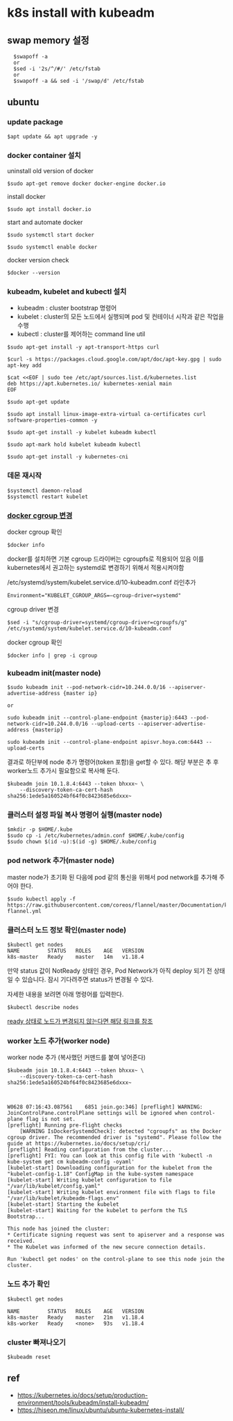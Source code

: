 # k8s install with kubeadm

## swap memory 설정

```
  $swapoff -a
  or 
  $sed -i '2s/^/#/' /etc/fstab
  or
  $swapoff -a && sed -i '/swap/d' /etc/fstab
```

## ubuntu

### update package
```
$apt update && apt upgrade -y
```

### docker container 설치


uninstall old version of docker
```
$sudo apt-get remove docker docker-engine docker.io
```

install docker
```
$sudo apt install docker.io
```

start and automate docker
```
$sudo systemctl start docker

$sudo systemctl enable docker
```

docker version check
```
$docker --version
```

### kubeadm, kubelet and kubectl 설치

- kubeadm : cluster bootstrap 명령어
- kubelet : cluster의 모든 노드에서 실행되며 pod 및 컨테이너 시작과 같은 작업을 수행
- kubectl : cluster를 제어하는 command line util

```
$sudo apt-get install -y apt-transport-https curl

$curl -s https://packages.cloud.google.com/apt/doc/apt-key.gpg | sudo apt-key add 

$cat <<EOF | sudo tee /etc/apt/sources.list.d/kubernetes.list
deb https://apt.kubernetes.io/ kubernetes-xenial main
EOF

$sudo apt-get update

$sudo apt install linux-image-extra-virtual ca-certificates curl software-properties-common -y

$sudo apt-get install -y kubelet kubeadm kubectl

$sudo apt-mark hold kubelet kubeadm kubectl 

$sudo apt-get install -y kubernetes-cni
```

### 데몬 재시작
```
$systemctl daemon-reload
$systemctl restart kubelet
```

### [docker cgroup 변경](https://waspro.tistory.com/556)

docker cgroup 확인
```
$docker info
```

docker를 설치하면 기본 cgroup 드라이버는 cgroupfs로 적용되어 있음
이를 kubernetes에서 권고하는 systemd로 변경하기 위해서 적용시켜야함

/etc/systemd/system/kubelet.service.d/10-kubeadm.conf 라인추가
``` 
Environment="KUBELET_CGROUP_ARGS=–cgroup-driver=systemd"
```

cgroup driver 변경
```
$sed -i "s/cgroup-driver=systemd/cgroup-driver=cgroupfs/g" /etc/systemd/system/kubelet.service.d/10-kubeadm.conf
```

docker cgroup 확인
```
$docker info | grep -i cgroup
```


### kubeadm init(master node)
```
$sudo kubeadm init --pod-network-cidr=10.244.0.0/16 --apiserver-advertise-address {master ip}

or

sudo kubeadm init --control-plane-endpoint {masterip}:6443 --pod-network-cidr=10.244.0.0/16 --upload-certs --apiserver-advertise-address {masterip}

sudo kubeadm init --control-plane-endpoint apisvr.hoya.com:6443 --upload-certs
```

결과로 하단부에 node 추가 명령어(token 포함)을 get할 수 있다.
해당 부분은 추 후 worker노드 추가시 필요함으로 복사해 둔다.
```
$kubeadm join 10.1.8.4:6443 --token bhxxx~ \
    --discovery-token-ca-cert-hash sha256:1ede5a160524bf64f0c8423685e6dxxx~
```

### 클러스터 설정 파일 복사 명령어 실행(master node)
```
$mkdir -p $HOME/.kube
$sudo cp -i /etc/kubernetes/admin.conf $HOME/.kube/config
$sudo chown $(id -u):$(id -g) $HOME/.kube/config
```

### pod network 추가(master node)
master node가 초기화 된 다음에 pod 같의 통신을 위해서 pod network를 추가해 주어야 한다.
```
$sudo kubectl apply -f https://raw.githubusercontent.com/coreos/flannel/master/Documentation/kube-flannel.yml

```

### 클러스터 노드 정보 확인(master node)
```
$kubectl get nodes
NAME         STATUS   ROLES    AGE   VERSION
k8s-master   Ready    master   14m   v1.18.4
```
만약 status 값이 NotReady 상태인 경우, Pod Network가 아직 deploy 되기 전 상태일 수 있습니다. 잠시 기다려주면 status가 변경될 수 있다.

자세한 내용을 보려면 아래 명령어를 입력한다.
```
$kubectl describe nodes
```

[ready 상태로 노드가 변경되지 않는다면 해당 링크를 참조](https://joecreager.com/troubleshooting-kubernetes-worker-node-notready/)

### worker 노드 추가(worker node)
worker node 추가 (복사했던 커맨드를 붙여 넣어준다)
```
$kubeadm join 10.1.8.4:6443 --token bhxxx~ \
    --discovery-token-ca-cert-hash sha256:1ede5a160524bf64f0c8423685e6dxxx~



W0628 07:16:43.087561    6851 join.go:346] [preflight] WARNING: JoinControlPane.controlPlane settings will be ignored when control-plane flag is not set.
[preflight] Running pre-flight checks
	[WARNING IsDockerSystemdCheck]: detected "cgroupfs" as the Docker cgroup driver. The recommended driver is "systemd". Please follow the guide at https://kubernetes.io/docs/setup/cri/
[preflight] Reading configuration from the cluster...
[preflight] FYI: You can look at this config file with 'kubectl -n kube-system get cm kubeadm-config -oyaml'
[kubelet-start] Downloading configuration for the kubelet from the "kubelet-config-1.18" ConfigMap in the kube-system namespace
[kubelet-start] Writing kubelet configuration to file "/var/lib/kubelet/config.yaml"
[kubelet-start] Writing kubelet environment file with flags to file "/var/lib/kubelet/kubeadm-flags.env"
[kubelet-start] Starting the kubelet
[kubelet-start] Waiting for the kubelet to perform the TLS Bootstrap...

This node has joined the cluster:
* Certificate signing request was sent to apiserver and a response was received.
* The Kubelet was informed of the new secure connection details.

Run 'kubectl get nodes' on the control-plane to see this node join the cluster.
```

### 노드 추가 확인
```
$kubectl get nodes

NAME         STATUS   ROLES    AGE   VERSION
k8s-master   Ready    master   21m   v1.18.4
k8s-worker   Ready    <none>   93s   v1.18.4
```

### cluster 빠져나오기
```
$kubeadm reset
```

## ref
- https://kubernetes.io/docs/setup/production-environment/tools/kubeadm/install-kubeadm/
- https://hiseon.me/linux/ubuntu/ubuntu-kubernetes-install/